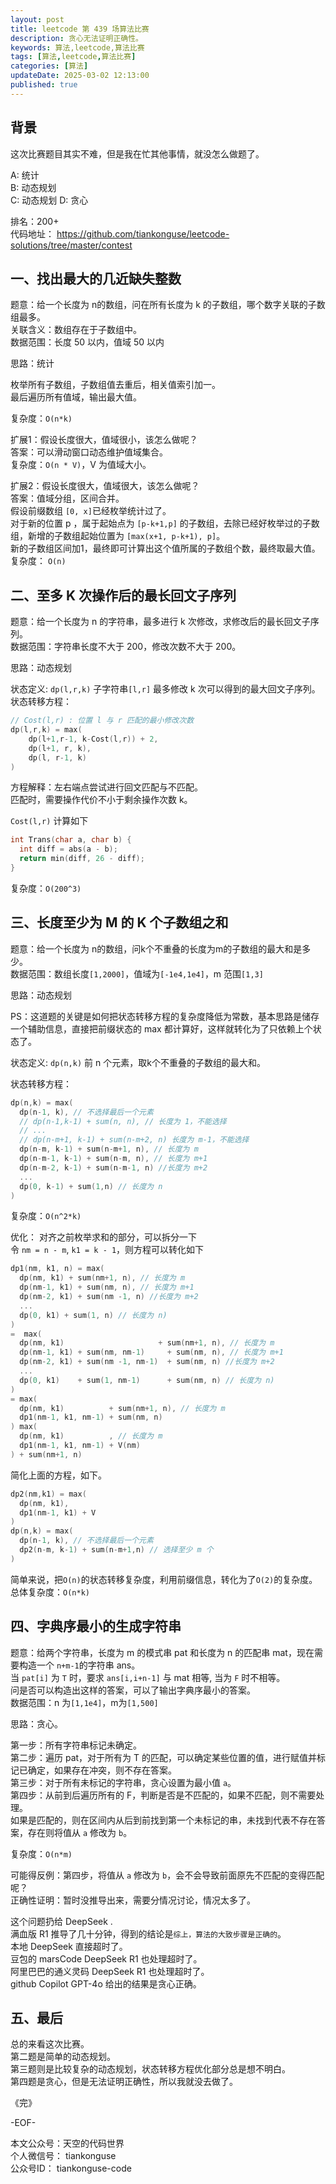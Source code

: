 ```yaml
---
layout: post  
title: leetcode 第 439 场算法比赛  
description: 贪心无法证明正确性。  
keywords: 算法,leetcode,算法比赛  
tags: [算法,leetcode,算法比赛]  
categories: [算法]  
updateDate: 2025-03-02 12:13:00  
published: true  
---
```



## 背景  

这次比赛题目其实不难，但是我在忙其他事情，就没怎么做题了。  


A: 统计  
B: 动态规划  
C: 动态规划
D: 贪心  


排名：200+  
代码地址： https://github.com/tiankonguse/leetcode-solutions/tree/master/contest  



## 一、找出最大的几近缺失整数  


题意：给一个长度为 n的数组，问在所有长度为 k 的子数组，哪个数字关联的子数组最多。  
关联含义：数组存在于子数组中。  
数据范围：长度 50 以内，值域 50 以内  

思路：统计  


枚举所有子数组，子数组值去重后，相关值索引加一。  
最后遍历所有值域，输出最大值。  


复杂度：`O(n*k)`  


扩展1：假设长度很大，值域很小，该怎么做呢？  
答案：可以滑动窗口动态维护值域集合。  
复杂度：`O(n * V)`，V 为值域大小。  


扩展2：假设长度很大，值域很大，该怎么做呢？  
答案：值域分组，区间合并。  
假设前缀数组 `[0, x]`已经枚举统计过了。  
对于新的位置 p ，属于起始点为 `[p-k+1,p]` 的子数组，去除已经好枚举过的子数组，新增的子数组起始位置为 `[max(x+1, p-k+1), p]`。  
新的子数组区间加1，最终即可计算出这个值所属的子数组个数，最终取最大值。  
复杂度： `O(n)`  



## 二、至多 K 次操作后的最长回文子序列  


题意：给一个长度为 n 的字符串，最多进行 k 次修改，求修改后的最长回文子序列。  
数据范围：字符串长度不大于 200，修改次数不大于 200。  


思路：动态规划  


状态定义: `dp(l,r,k)`  子字符串`[l,r]` 最多修改 k 次可以得到的最大回文子序列。  
状态转移方程：  


```cpp
// Cost(l,r) : 位置 l 与 r 匹配的最小修改次数
dp(l,r,k) = max(
    dp(l+1,r-1, k-Cost(l,r)) + 2,
    dp(l+1, r, k),
    dp(l, r-1, k)
)
```


方程解释：左右端点尝试进行回文匹配与不匹配。  
匹配时，需要操作代价不小于剩余操作次数 k。  


`Cost(l,r)` 计算如下  


```cpp
int Trans(char a, char b) {
  int diff = abs(a - b);
  return min(diff, 26 - diff);
}
```


复杂度：`O(200^3)`   


## 三、长度至少为 M 的 K 个子数组之和  


题意：给一个长度为 n的数组，问k个不重叠的长度为m的子数组的最大和是多少。  
数据范围：数组长度`[1,2000]`，值域为`[-1e4,1e4]`，m 范围`[1,3]`  


思路：动态规划  


PS：这道题的关键是如何把状态转移方程的复杂度降低为常数，基本思路是储存一个辅助信息，直接把前缀状态的 max 都计算好，这样就转化为了只依赖上个状态了。  


状态定义: `dp(n,k)` 前 n 个元素，取k个不重叠的子数组的最大和。  


状态转移方程： 


```cpp
dp(n,k) = max(
  dp(n-1, k), // 不选择最后一个元素
  // dp(n-1,k-1) + sum(n, n), // 长度为 1，不能选择
  // ...
  // dp(n-m+1, k-1) + sum(n-m+2, n) 长度为 m-1，不能选择
  dp(n-m, k-1) + sum(n-m+1, n), // 长度为 m
  dp(n-m-1, k-1) + sum(n-m, n), // 长度为 m+1
  dp(n-m-2, k-1) + sum(n-m-1, n) //长度为 m+2
  ...
  dp(0, k-1) + sum(1,n) // 长度为 n
)
```


复杂度：`O(n^2*k)`  


优化： 对齐之前枚举求和的部分，可以拆分一下   
令 `nm = n - m`, `k1 = k - 1`，则方程可以转化如下   

```cpp
dp1(nm, k1, n) = max(
  dp(nm, k1) + sum(nm+1, n), // 长度为 m
  dp(nm-1, k1) + sum(nm, n), // 长度为 m+1
  dp(nm-2, k1) + sum(nm -1, n) //长度为 m+2
  ...
  dp(0, k1) + sum(1, n) // 长度为 n)
)
=  max(
  dp(nm, k1)                     + sum(nm+1, n), // 长度为 m
  dp(nm-1, k1) + sum(nm, nm-1)     + sum(nm, n), // 长度为 m+1
  dp(nm-2, k1) + sum(nm -1, nm-1)  + sum(nm, n) //长度为 m+2
  ...
  dp(0, k1)    + sum(1, nm-1)      + sum(nm, n) // 长度为 n)
)
= max(
  dp(nm, k1)          + sum(nm+1, n), // 长度为 m
  dp1(nm-1, k1, nm-1) + sum(nm, n)
) max(
  dp(nm, k1)          , // 长度为 m
  dp1(nm-1, k1, nm-1) + V(nm)
) + sum(nm+1, n)
```

简化上面的方程，如下。  


```cpp
dp2(nm,k1) = max(
  dp(nm, k1),
  dp1(nm-1, k1) + V
)
dp(n,k) = max(
  dp(n-1, k), // 不选择最后一个元素
  dp2(n-m, k-1) + sum(n-m+1,n) // 选择至少 m 个
)
```


简单来说，把`O(n)`的状态转移复杂度，利用前缀信息，转化为了`O(2)`的复杂度。  
总体复杂度：`O(n*k)`  



## 四、字典序最小的生成字符串  


题意：给两个字符串，长度为 m 的模式串 pat 和长度为 n 的匹配串 mat，现在需要构造一个 `n+m-1`的字符串 ans。  
当 `pat[i]` 为 `T` 时，要求 `ans[i,i+n-1]` 与 mat 相等, 当为 `F` 时不相等。  
问是否可以构造出这样的答案，可以了输出字典序最小的答案。  
数据范围：n 为`[1,1e4]`，m为`[1,500]`  


思路：贪心。  


第一步：所有字符串标记未确定。  
第二步：遍历 pat，对于所有为 T 的匹配，可以确定某些位置的值，进行赋值并标记已确定，如果存在冲突，则不存在答案。  
第三步：对于所有未标记的字符串，贪心设置为最小值 `a`。  
第四步：从前到后遍历所有的 F，判断是否是不匹配的，如果不匹配，则不需要处理。  
如果是匹配的，则在区间内从后到前找到第一个未标记的串，未找到代表不存在答案，存在则将值从 `a` 修改为 `b`。  


复杂度：`O(n*m)`


可能得反例：第四步，将值从 `a` 修改为 `b`，会不会导致前面原先不匹配的变得匹配呢？  
正确性证明：暂时没推导出来，需要分情况讨论，情况太多了。  


这个问题扔给 DeepSeek .  
满血版 R1 推导了几十分钟，得到的结论是`综上，算法的大致步骤是正确的`。   
本地 DeepSeek 直接超时了。  
豆包的 marsCode DeepSeek R1 也处理超时了。  
阿里巴巴的通义灵码  DeepSeek R1 也处理超时了。  
github Copilot GPT-4o 给出的结果是贪心正确。  



## 五、最后  


总的来看这次比赛。  
第二题是简单的动态规划。  
第三题则是比较复杂的动态规划，状态转移方程优化部分总是想不明白。  
第四题是贪心，但是无法证明正确性，所以我就没去做了。  



《完》  


-EOF-  

本文公众号：天空的代码世界  
个人微信号： tiankonguse  
公众号ID： tiankonguse-code  
  